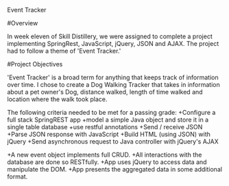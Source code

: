 Event Tracker

#Overview

In week eleven of Skill Distillery, we were assigned to complete a project implementing SpringRest, JavaScript, jQuery, JSON and AJAX. The project had to follow a theme of 'Event Tracker.'

#Project Objectives

'Event Tracker' is a broad term for anything that keeps track of information over time. I chose to create a Dog Walking Tracker that takes in information about a pet owner's Dog, distance walked, length of time walked and location where the walk took place.


The following criteria needed to be met for a passing grade:
+Configure a full stack SpringREST app
+model a simple Java object and store it in a single table database
+use restful annotations
+Send / receive JSON
+Parse JSON response with JavaScript
+Build HTML (using JSON) with jQuery
+Send asynchronous request to Java controller with jQuery's AJAX


+A new event object implements full CRUD.
+All interactions with the database are done so RESTfully.
+App uses jQuery to access data and manipulate the DOM.
+App presents the aggregated data in some additional format.

